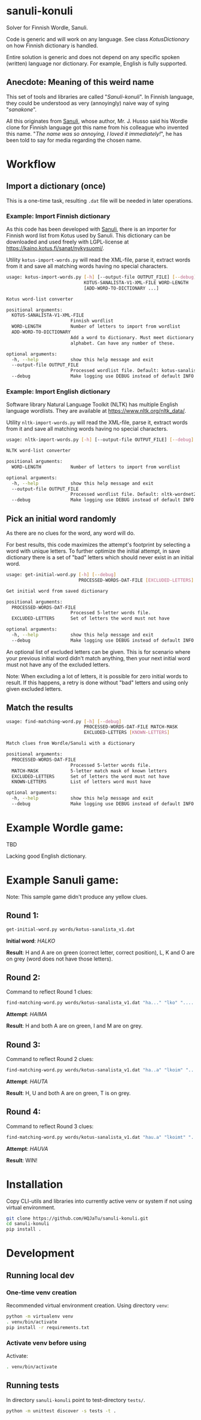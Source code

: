# sanuli-konuli
Solver for Finnish Wordle, Sanuli.

Code is generic and will work on any language. See class _KotusDictionary_
on how Finnish dictionary is handled.

Entire solution is generic and does not depend on any specific spoken (written)
language nor dictionary. For example, English is fully supported.

## Anecdote: Meaning of this weird name

This set of tools and libraries are called "_Sanuli-konuli_".
In Finnish language, they could be understood as very (annoyingly) naive way
of sying "_sanakone_".

All this originates from [Sanuli](https://sanuli.fi), whose author, Mr. J. Husso
said his Wordle clone for Finnish language got this name from his colleague who
invented this name. "_The name was so annoying, I loved it immediately!_", he
has been told to say for media regarding the chosen name.

# Workflow

## Import a dictionary (once)

This is a one-time task, resulting `.dat` file will be needed in later operations.

### Example: Import Finnish dictionary

As this code has been developed with [Sanuli](https://sanuli.fi), there is an importer for
Finnish word list from Kotus used by Sanuli. This dictionary can be downloaded and used freely
with LGPL-license at https://kaino.kotus.fi/sanat/nykysuomi/.

Utility `kotus-import-words.py` will read the XML-file, parse it,
extract words from it and save all matching words having no special characters.

```bash
usage: kotus-import-words.py [-h] [--output-file OUTPUT_FILE] [--debug]
                             KOTUS-SANALISTA-V1-XML-FILE WORD-LENGTH
                             [ADD-WORD-TO-DICTIONARY ...]

Kotus word-list converter

positional arguments:
  KOTUS-SANALISTA-V1-XML-FILE
                        Finnish wordlist
  WORD-LENGTH           Number of letters to import from wordlist
  ADD-WORD-TO-DICTIONARY
                        Add a word to dictionary. Must meet dictionary word length and
                        alphabet. Can have any number of these.

optional arguments:
  -h, --help            show this help message and exit
  --output-file OUTPUT_FILE
                        Processed wordlist file. Default: kotus-sanalista_v1.dat
  --debug               Make logging use DEBUG instead of default INFO.
```

### Example: Import English dictionary

Software library Natural Language Toolkit (NLTK) has multiple English language
wordlists. They are available at https://www.nltk.org/nltk_data/.

Utility `nltk-import-words.py` will read the XML-file, parse it,
extract words from it and save all matching words having no special characters.

```bash
usage: nltk-import-words.py [-h] [--output-file OUTPUT_FILE] [--debug] WORD-LENGTH

NLTK word-list converter

positional arguments:
  WORD-LENGTH           Number of letters to import from wordlist

optional arguments:
  -h, --help            show this help message and exit
  --output-file OUTPUT_FILE
                        Processed wordlist file. Default: nltk-wordnet2021.dat
  --debug               Make logging use DEBUG instead of default INFO.
```

## Pick an initial word randomly

As there are no clues for the word, any word will do.

For best results, this code maximizes the attempt's footprint by selecting
a word with unique letters. To further optimize the initial attempt, in
save dictionary there is a set of "bad" letters which should never exist in an
initial word.

```bash
usage: get-initial-word.py [-h] [--debug]
                           PROCESSED-WORDS-DAT-FILE [EXCLUDED-LETTERS]

Get initial word from saved dictionary

positional arguments:
  PROCESSED-WORDS-DAT-FILE
                        Processed 5-letter words file.
  EXCLUDED-LETTERS      Set of letters the word must not have

optional arguments:
  -h, --help            show this help message and exit
  --debug               Make logging use DEBUG instead of default INFO.
```

An optional list of excluded letters can be given. This is for scenario where
your previous initial word didn't match anything, then your next initial word
must not have any of the excluded letters.

Note: When excluding a lot of letters, it is possible for zero initial words
to result. If this happens, a retry is done without "bad" letters and using
only given excluded letters.

## Match the results

```bash
usage: find-matching-word.py [-h] [--debug]
                             PROCESSED-WORDS-DAT-FILE MATCH-MASK
                             EXCLUDED-LETTERS [KNOWN-LETTERS]

Match clues from Wordle/Sanuli with a dictionary

positional arguments:
  PROCESSED-WORDS-DAT-FILE
                        Processed 5-letter words file.
  MATCH-MASK            5-letter match mask of known letters
  EXCLUDED-LETTERS      Set of letters the word must not have
  KNOWN-LETTERS         List of letters word must have

optional arguments:
  -h, --help            show this help message and exit
  --debug               Make logging use DEBUG instead of default INFO.
```

# Example Wordle game:
TBD

Lacking good English dictionary.

# Example Sanuli game:

Note: This sample game didn't produce any yellow clues.

## Round 1:
```bash
get-initial-word.py words/kotus-sanalista_v1.dat
```
**Initial word**: _HALKO_

**Result**: H and A are on green (correct letter, correct position),
L, K and O are on grey (word does not have those letters).

## Round 2:
Command to reflect Round 1 clues:
```bash
find-matching-word.py words/kotus-sanalista_v1.dat "ha..." "lko" "....."
```
**Attempt**: _HAIMA_

**Result**: H and both A are on green,
I and M are on grey.

## Round 3:
Command to reflect Round 2 clues:
```bash
find-matching-word.py words/kotus-sanalista_v1.dat "ha..a" "lkoim" "....."
```
**Attempt**: _HAUTA_

**Result**: H, U and both A are on green,
T is on grey.

## Round 4:
Command to reflect Round 3 clues:
```bash
find-matching-word.py words/kotus-sanalista_v1.dat "hau.a" "lkoimt" "....."
```
**Attempt**: _HAUVA_

**Result**: WIN!

# Installation
Copy CLI-utils and libraries into currently active venv or system if not using virtual environment.
```bash
git clone https://github.com/HQJaTu/sanuli-konuli.git
cd sanuli-konuli
pip install .
```

# Development

## Running local dev

### One-time venv creation
Recommended virtual environment creation. Using directory `venv`:
```bash
python -m virtualenv venv
. venv/bin/activate
pip install -r requirements.txt
```

### Activate venv before using
Activate:
```bash
. venv/bin/activate
```

## Running tests

In directory `sanuli-konuli` point to test-directory `tests/`.
```bash
python -m unittest discover -s tests -t .
```

